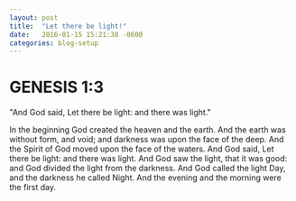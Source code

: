 ```yaml
---
layout: post
title:  "Let there be light!"
date:   2016-01-15 15:21:38 -0600
categories: blog-setup
---
```

# GENESIS 1:3

"And God said, Let there be light: and there was light."

In the beginning God created the heaven and the earth. And the earth was without form, and void; and darkness was upon the face of the deep. And the Spirit of God moved upon the face of the waters. And God said, Let there be light: and there was light. And God saw the light, that it was good: and God divided the light from the darkness. And God called the light Day, and the darkness he called Night. And the evening and the morning were the first day.
